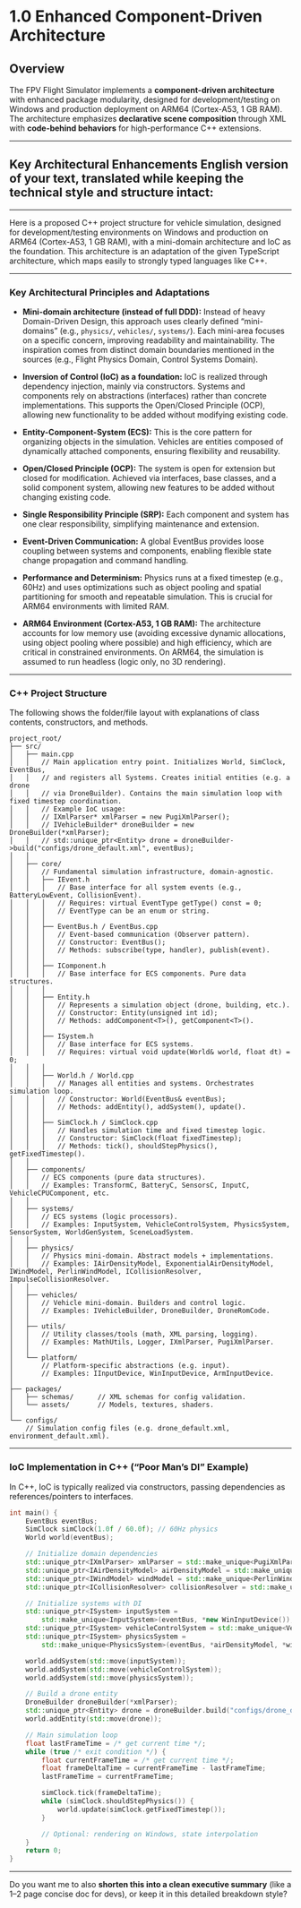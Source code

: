 # 1.0 Enhanced Component-Driven Architecture

## Overview

The FPV Flight Simulator implements a **component-driven architecture** with enhanced package modularity, designed for development/testing on Windows and production deployment on ARM64 (Cortex-A53, 1 GB RAM). The architecture emphasizes **declarative scene composition** through XML with **code-behind behaviors** for high-performance C++ extensions.

---

## Key Architectural Enhancements English version of your text, translated while keeping the technical style and structure intact:

---

Here is a proposed C++ project structure for vehicle simulation, designed for development/testing environments on Windows and production on ARM64 (Cortex-A53, 1 GB RAM), with a mini-domain architecture and IoC as the foundation.
This architecture is an adaptation of the given TypeScript architecture, which maps easily to strongly typed languages like C++.

---

### Key Architectural Principles and Adaptations

* **Mini-domain architecture (instead of full DDD):** Instead of heavy Domain-Driven Design, this approach uses clearly defined “mini-domains” (e.g., `physics/`, `vehicles/`, `systems/`). Each mini-area focuses on a specific concern, improving readability and maintainability. The inspiration comes from distinct domain boundaries mentioned in the sources (e.g., Flight Physics Domain, Control Systems Domain).

* **Inversion of Control (IoC) as a foundation:** IoC is realized through dependency injection, mainly via constructors. Systems and components rely on abstractions (interfaces) rather than concrete implementations. This supports the Open/Closed Principle (OCP), allowing new functionality to be added without modifying existing code.

* **Entity-Component-System (ECS):** This is the core pattern for organizing objects in the simulation. Vehicles are entities composed of dynamically attached components, ensuring flexibility and reusability.

* **Open/Closed Principle (OCP):** The system is open for extension but closed for modification. Achieved via interfaces, base classes, and a solid component system, allowing new features to be added without changing existing code.

* **Single Responsibility Principle (SRP):** Each component and system has one clear responsibility, simplifying maintenance and extension.

* **Event-Driven Communication:** A global EventBus provides loose coupling between systems and components, enabling flexible state change propagation and command handling.

* **Performance and Determinism:** Physics runs at a fixed timestep (e.g., 60Hz) and uses optimizations such as object pooling and spatial partitioning for smooth and repeatable simulation. This is crucial for ARM64 environments with limited RAM.

* **ARM64 Environment (Cortex-A53, 1 GB RAM):** The architecture accounts for low memory use (avoiding excessive dynamic allocations, using object pooling where possible) and high efficiency, which are critical in constrained environments. On ARM64, the simulation is assumed to run headless (logic only, no 3D rendering).

---

### C++ Project Structure

The following shows the folder/file layout with explanations of class contents, constructors, and methods.

```
project_root/
├── src/
│   ├── main.cpp
│   │   // Main application entry point. Initializes World, SimClock, EventBus,
│   │   // and registers all Systems. Creates initial entities (e.g. a drone
│   │   // via DroneBuilder). Contains the main simulation loop with fixed timestep coordination.
│   │   // Example IoC usage:
│   │   // IXmlParser* xmlParser = new PugiXmlParser();
│   │   // IVehicleBuilder* droneBuilder = new DroneBuilder(*xmlParser);
│   │   // std::unique_ptr<Entity> drone = droneBuilder->build("configs/drone_default.xml", eventBus);
│   │
│   ├── core/
│   │   // Fundamental simulation infrastructure, domain-agnostic.
│   │   ├── IEvent.h
│   │   │   // Base interface for all system events (e.g., BatteryLowEvent, CollisionEvent).
│   │   │   // Requires: virtual EventType getType() const = 0;
│   │   │   // EventType can be an enum or string.
│   │   │
│   │   ├── EventBus.h / EventBus.cpp
│   │   │   // Event-based communication (Observer pattern).
│   │   │   // Constructor: EventBus();
│   │   │   // Methods: subscribe(type, handler), publish(event).
│   │   │
│   │   ├── IComponent.h
│   │   │   // Base interface for ECS components. Pure data structures.
│   │   │
│   │   ├── Entity.h
│   │   │   // Represents a simulation object (drone, building, etc.).
│   │   │   // Constructor: Entity(unsigned int id);
│   │   │   // Methods: addComponent<T>(), getComponent<T>().
│   │   │
│   │   ├── ISystem.h
│   │   │   // Base interface for ECS systems.
│   │   │   // Requires: virtual void update(World& world, float dt) = 0;
│   │   │
│   │   ├── World.h / World.cpp
│   │   │   // Manages all entities and systems. Orchestrates simulation loop.
│   │   │   // Constructor: World(EventBus& eventBus);
│   │   │   // Methods: addEntity(), addSystem(), update().
│   │   │
│   │   ├── SimClock.h / SimClock.cpp
│   │   │   // Handles simulation time and fixed timestep logic.
│   │   │   // Constructor: SimClock(float fixedTimestep);
│   │   │   // Methods: tick(), shouldStepPhysics(), getFixedTimestep().
│   │
│   ├── components/
│   │   // ECS components (pure data structures).
│   │   // Examples: TransformC, BatteryC, SensorsC, InputC, VehicleCPUComponent, etc.
│   │
│   ├── systems/
│   │   // ECS systems (logic processors).
│   │   // Examples: InputSystem, VehicleControlSystem, PhysicsSystem, SensorSystem, WorldGenSystem, SceneLoadSystem.
│   │
│   ├── physics/
│   │   // Physics mini-domain. Abstract models + implementations.
│   │   // Examples: IAirDensityModel, ExponentialAirDensityModel, IWindModel, PerlinWindModel, ICollisionResolver, ImpulseCollisionResolver.
│   │
│   ├── vehicles/
│   │   // Vehicle mini-domain. Builders and control logic.
│   │   // Examples: IVehicleBuilder, DroneBuilder, DroneRomCode.
│   │
│   ├── utils/
│   │   // Utility classes/tools (math, XML parsing, logging).
│   │   // Examples: MathUtils, Logger, IXmlParser, PugiXmlParser.
│   │
│   └── platform/
│       // Platform-specific abstractions (e.g. input).
│       // Examples: IInputDevice, WinInputDevice, ArmInputDevice.
│
├── packages/
│   ├── schemas/      // XML schemas for config validation.
│   └── assets/       // Models, textures, shaders.
│
└── configs/
    // Simulation config files (e.g. drone_default.xml, environment_default.xml).
```

---

### IoC Implementation in C++ (“Poor Man’s DI” Example)

In C++, IoC is typically realized via constructors, passing dependencies as references/pointers to interfaces.

```cpp
int main() {
    EventBus eventBus;
    SimClock simClock(1.0f / 60.0f); // 60Hz physics
    World world(eventBus);

    // Initialize domain dependencies
    std::unique_ptr<IXmlParser> xmlParser = std::make_unique<PugiXmlParser>();
    std::unique_ptr<IAirDensityModel> airDensityModel = std::make_unique<ExponentialAirDensityModel>(1.225f, 8500.0f);
    std::unique_ptr<IWindModel> windModel = std::make_unique<PerlinWindModel>(5.0f, 100.0f, 10.0f, 12345);
    std::unique_ptr<ICollisionResolver> collisionResolver = std::make_unique<ImpulseCollisionResolver>(0.2f, 0.8f);

    // Initialize systems with DI
    std::unique_ptr<ISystem> inputSystem =
        std::make_unique<InputSystem>(eventBus, *new WinInputDevice()); // Windows input for dev/test
    std::unique_ptr<ISystem> vehicleControlSystem = std::make_unique<VehicleControlSystem>(eventBus);
    std::unique_ptr<ISystem> physicsSystem =
        std::make_unique<PhysicsSystem>(eventBus, *airDensityModel, *windModel, *collisionResolver);

    world.addSystem(std::move(inputSystem));
    world.addSystem(std::move(vehicleControlSystem));
    world.addSystem(std::move(physicsSystem));

    // Build a drone entity
    DroneBuilder droneBuilder(*xmlParser);
    std::unique_ptr<Entity> drone = droneBuilder.build("configs/drone_default.xml", eventBus);
    world.addEntity(std::move(drone));

    // Main simulation loop
    float lastFrameTime = /* get current time */;
    while (true /* exit condition */) {
        float currentFrameTime = /* get current time */;
        float frameDeltaTime = currentFrameTime - lastFrameTime;
        lastFrameTime = currentFrameTime;

        simClock.tick(frameDeltaTime);
        while (simClock.shouldStepPhysics()) {
            world.update(simClock.getFixedTimestep());
        }

        // Optional: rendering on Windows, state interpolation
    }
    return 0;
}
```

---

Do you want me to also **shorten this into a clean executive summary** (like a 1–2 page concise doc for devs), or keep it in this detailed breakdown style?
